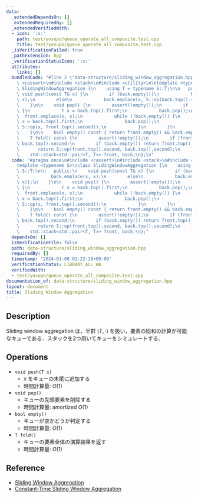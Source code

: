 ```yaml
---
data:
  _extendedDependsOn: []
  _extendedRequiredBy: []
  _extendedVerifiedWith:
  - icon: ':x:'
    path: test/yosupo/queue_operate_all_composite.test.cpp
    title: test/yosupo/queue_operate_all_composite.test.cpp
  _isVerificationFailed: true
  _pathExtension: hpp
  _verificationStatusIcon: ':x:'
  attributes:
    links: []
  bundledCode: "#line 2 \"data-structure/sliding_window_aggregation.hpp\"\n#include\
    \ <cassert>\n#include <stack>\n#include <utility>\n\ntemplate <typename S>\nclass\
    \ SlidingWindowAggregation {\n    using T = typename S::T;\n\n   public:\n   \
    \ void push(const T& x) {\n        if (back.empty())\n            back.emplace(x,\
    \ x);\n        else\n            back.emplace(x, S::op(back.top().second, x));\n\
    \    }\n\n    void pop() {\n        assert(!empty());\n        if (front.empty())\
    \ {\n            T x = back.top().first;\n            back.pop();\n          \
    \  front.emplace(x, x);\n            while (!back.empty()) {\n               \
    \ x = back.top().first;\n                back.pop();\n                front.emplace(x,\
    \ S::op(x, front.top().second));\n            }\n        }\n        front.pop();\n\
    \    }\n\n    bool empty() const { return front.empty() && back.empty(); }\n\n\
    \    T fold() const {\n        assert(!empty());\n        if (front.empty()) return\
    \ back.top().second;\n        if (back.empty()) return front.top().second;\n \
    \       return S::op(front.top().second, back.top().second);\n    }\n\n   private:\n\
    \    std::stack<std::pair<T, T>> front, back;\n};\n"
  code: "#pragma once\n#include <cassert>\n#include <stack>\n#include <utility>\n\n\
    template <typename S>\nclass SlidingWindowAggregation {\n    using T = typename\
    \ S::T;\n\n   public:\n    void push(const T& x) {\n        if (back.empty())\n\
    \            back.emplace(x, x);\n        else\n            back.emplace(x, S::op(back.top().second,\
    \ x));\n    }\n\n    void pop() {\n        assert(!empty());\n        if (front.empty())\
    \ {\n            T x = back.top().first;\n            back.pop();\n          \
    \  front.emplace(x, x);\n            while (!back.empty()) {\n               \
    \ x = back.top().first;\n                back.pop();\n                front.emplace(x,\
    \ S::op(x, front.top().second));\n            }\n        }\n        front.pop();\n\
    \    }\n\n    bool empty() const { return front.empty() && back.empty(); }\n\n\
    \    T fold() const {\n        assert(!empty());\n        if (front.empty()) return\
    \ back.top().second;\n        if (back.empty()) return front.top().second;\n \
    \       return S::op(front.top().second, back.top().second);\n    }\n\n   private:\n\
    \    std::stack<std::pair<T, T>> front, back;\n};"
  dependsOn: []
  isVerificationFile: false
  path: data-structure/sliding_window_aggregation.hpp
  requiredBy: []
  timestamp: '2024-01-08 02:22:28+09:00'
  verificationStatus: LIBRARY_ALL_WA
  verifiedWith:
  - test/yosupo/queue_operate_all_composite.test.cpp
documentation_of: data-structure/sliding_window_aggregation.hpp
layout: document
title: Sliding Window Aggregation
---
```


## Description

Sliding window aggregation は，半群 $(T, \cdot)$ を扱い，要素の総和の計算が可能なキューである．スタックを2つ用いてキューをシミュレートする．

## Operations

- `void push(T x)`
    - $x$ をキューの末尾に追加する
    - 時間計算量: $O(1)$
- `void pop()`
    - キューの先頭要素を削除する
    - 時間計算量: $\mathrm{amortized}\ O(1)$
- `bool empty()`
    - キューが空かどうか判定する
    - 時間計算量: $O(1)$
- `T fold()`
    - キューの要素全体の演算結果を返す
    - 時間計算量: $O(1)$

## Reference

- [Sliding Window Aggregation](https://scrapbox.io/data-structures/Sliding_Window_Aggregation)
- [Constant-Time Sliding Window Aggregation](http://hirzels.com/martin/papers/tr15-rc25574-daba.pdf)